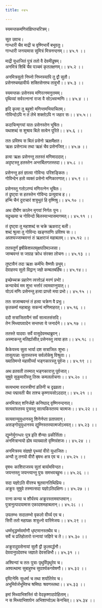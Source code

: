 ```yaml
---
title: ०४५

---
```

स्यमन्तकमणिसंक्षिप्तचरित्रम्।  
  
सूत उवाच।  
गान्धारी चैव माद्री च वृष्णिभार्ये बभूवतुः।  
गान्धारी जनयामास सुमित्रं मित्रनन्दनम्।। ४५.१ ।।  
  
माद्री युधाजितं पुत्रं ततो वै देवमीढुषम्।  
अनमित्रं शिबिं चैव पञ्चमं कृतलक्षणम्।। ४५.२ ।।  
  
अनमित्रसुतो निघ्नो निघ्नस्यापि तु द्वौ सुतौ।  
प्रसेनश्चमहावीर्यः शक्तिसेनश्च तावुभौ।। ४५.३ ।।  
  
स्यमन्तकः प्रसेनस्य मणिरत्नमनुत्तमम्।  
पृथिव्यां सर्वरत्नानां राजा वै सोऽभवन्मणिः।। ४५.४ ।।  
  
हृदि कृत्वा तु बहुशो मणिन्तमभियाचितम्।  
गोविन्दोऽपि न तं लेभे शक्तोऽपि न जहार सः।। ४५.५।।  
  
कदाचिन्मृगयां यातः प्रसेनस्तेन भूषितः।  
यथाशब्दं स शुश्राव बिले सत्वेन पूरिते।। ४५.६ ।।  
  
ततः प्रविश्य स बिलं प्रसेनो ऋक्षमैक्षत।  
ऋक्षः प्रसेनञ्च तथा ऋक्षं चैव प्रसेनजित्।। ४५.७ ।।  
  
हत्वा ऋक्षः प्रसेनन्तु ततस्तं मणिमाददात्।  
अदृष्टस्तु हतस्तेन अन्तर्बिलगतस्तदा।। ४५.८ ।।  
  
प्रसेनन्तु हतं ज्ञात्वा गोविन्दः परिशङ्कितः।  
गोविन्देन हतो व्यक्तं प्रसेनो मणिकारणात्।। ४५.९ ।।  
  
प्रसेनस्तु गतोऽरण्यं मणिरत्नेन भूषितः।  
तं द्रृष्ट्वा स हतस्तेन गोविन्दः प्रत्युवाच ह।।  
हन्मि चैनं दुराचारं शत्रुभूतं हि वृष्णिषु।। ४५.१० ।।  
  
अथ दीर्घेण कालेन मृगयां निर्गतः पुनः।  
यद्रृच्छया च गोविन्दो बिलस्याभ्यासमागमत्।। ४५.११ ।।  
  
तं दृष्ट्वा तु महाशब्दं स चक्रे ऋक्षराट् बली।  
शब्दं श्रुत्वा तु गोविन्दः खङ्गपाणिः प्रविश्य सः।।  
अपश्यज्जाम्बवन्तं तं ऋक्षराजं महाबलम्।। ४५.१२ ।।  
  
ततस्तूर्णं हृषीकेशस्तमृक्षपतिमञ्जसा।  
जाम्बवन्तं स जग्राह क्रोध संरक्त लोचनः।। ४५.१३ ।।  
  
तुष्टावैनं तदा ऋक्षः कर्मभिः वैष्णवैः प्रभुम्।  
देवाहस्य सुतो विद्वान् जज्ञे कम्बलबर्हिषः।। ४५.१४।।  
  
इच्छेच्चक्र प्रहारेण त्वत्तोऽहं मरणं प्रभो!।  
कन्याचेयं मम शुभा भर्त्तारं त्वामवाप्नुयात्।।  
योऽयं मणिः प्रसेनन्तु हत्वा प्राप्तो मया प्रभो।। ४५.१५ ।।  
  
ततः सजाम्बवन्तं तं हत्वा चक्रेण वै प्रभुः।  
कृतकर्मा महाबाहुः सकन्यं मणिमाहरत्।। ४५.१६ ।।  
  
ददौ सत्राजितायैनं सर्वं सात्वतसंसदि।  
तेन मिथ्यापवादेन सन्तप्ता ये जनार्दने।। ४५.१७ ।।  
  
ततस्ते यादवाः सर्वे वासुदेवमथाब्रुवन्।  
अस्माकन्तु मतिर्ह्यासीत् प्रसेनस्तु त्वया हतः।। ४५.१८ ।।  
  
कैकेयस्य सुता भार्या दश सत्राजितः शुभाः।  
तासूत्पन्नाः सुतास्तस्य सर्वलोकेषु विश्रुताः।।  
ख्यातिमन्ते महावीर्य्या भङ्गकारस्तु पूर्वजः।। ४५.१९ ।।  
  
अथ व्रतवती तस्मात् भङ्गकारात्तु पूर्वजात्।  
सुषुवे सुकुमारीस्तु तिस्रः कमललोचनाः।। ४५.२० ।।  
  
सत्यभामा वरास्त्रीणां व्रतिनी च दृढव्रता।  
तथा पद्मावती चैव ताश्च कृष्णायसोऽददात्।। ४५.२१ ।।  
  
अनमित्रात् शनिर्जज्ञे कनिष्ठाद् वृष्णिनन्दनात्।  
सत्यवांस्तस्य पुत्रस्तु सात्यकिस्तस्य चात्मजः।। ४५.२२ ।।  
  
सत्यवान्युयुधानस्तु शिनेर्नप्ता प्रतापवान्।  
असङ्गोयुयुधानस्य द्युम्निस्तस्यात्मजोऽभवत्।। ४५.२३ ।।  
  
द्युम्नेर्युगन्धरः पुत्र इति शैन्याः प्रकीर्त्तिताः।  
अनमित्रान्वयो ह्येष व्याख्यातो वृष्णिवंशजः।। ४५.२४ ।।  
  
अनमित्रस्य संज्ञज्ञे पृथ्व्यां वीरो युधाजितः।  
अन्यौ तु तनयो वीरौ बृषभः क्षत्र एव च।। ४५.२५ ।।  
  
वृषभः काशिराजस्य सुतां बार्यामविन्दत।  
जयन्तस्तु जयन्त्यान्तु पुत्रः समभवच्छुभः।। ४५.२६ ।।  
  
सदा यज्ञोऽति वीरश्च श्रुतवानतिथिप्रियः।  
अक्रूरः सुषुवे तस्मात्सदा यज्ञोऽतिदक्षिणः।। ४५.२७ ।।  
  
रत्ना कन्या च शौर्यस्य अक्रूरस्तामवाप्तवान्।  
पुत्रानुत्पादयामास एकादशमहाबलान्।। ४५.२८ ।।  
  
उपलम्भः सदालम्भो वृकलो वीर्य्य एव च।  
सिरी ततो महापक्षः शत्रुध्नो वारिमेजयः।। ४५.२९ ।।  
  
धर्म्मभृद्धर्म्मवर्माणौ धृष्टमानस्तथैव च।  
सर्वे च प्रतिहोतारो रत्नायां जज्ञिरे च ते।। ४५.३० ।।  
  
अक्रूरादुग्रसेनायां सुतौ द्वौ कुलवर्द्धनौ।  
देववानुपदेवश्च जज्ञाते देवसन्निभौ।। ४५.३१ ।।  
  
अश्विन्यां च ततः पुत्राः पृथुर्विपृथुरेव च।  
अश्वत्थामा सुबाहुश्च सुपार्श्वकगवेषणौ।। ४५.३२ ।।  
  
वृष्टिनेमिः सुधर्मा च तथा शर्यातिरेव च।  
अभूमिर्वर्जभूमिश्च श्रमिष्ठः श्रवणस्तथा।। ४५.३३ ।।  
  
इमां मिथ्याभिशस्तिं यो वेदकृष्णादपोहिताम्।  
न स मिथ्याभिशापेन अभिशाप्योऽथ केनचित्।। ४५.३४ ।।